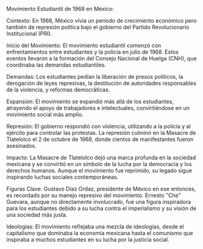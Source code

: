 Movimiento Estudiantil de 1968 en México:

Contexto: En 1968, México vivía un período de crecimiento económico pero también de represión política bajo el gobierno del Partido Revolucionario Institucional (PRI).

Inicio del Movimiento: El movimiento estudiantil comenzó con enfrentamientos entre estudiantes y la policía en julio de 1968. Estos eventos llevaron a la formación del Consejo Nacional de Huelga (CNH), que coordinaba las demandas estudiantiles.

Demandas: Los estudiantes pedían la liberación de presos políticos, la derogación de leyes represivas, la destitución de autoridades responsables de la violencia, y reformas democráticas.

Expansión: El movimiento se expandió más allá de los estudiantes, atrayendo el apoyo de trabajadores e intelectuales, convirtiéndose en un movimiento social más amplio.

Represión: El gobierno respondió con violencia, utilizando a la policía y al ejército para controlar las protestas. La represión culminó en la Masacre de Tlatelolco el 2 de octubre de 1968, donde cientos de manifestantes fueron asesinados.

Impacto: La Masacre de Tlatelolco dejó una marca profunda en la sociedad mexicana y se convirtió en un símbolo de la lucha por la democracia y los derechos humanos. Aunque el movimiento fue reprimido, su legado sigue inspirando luchas sociales contemporáneas.

Figuras Clave: Gustavo Díaz Ordaz, presidente de México en ese entonces, es recordado por su manejo represivo del movimiento. Ernesto "Che" Guevara, aunque no directamente involucrado, fue una figura inspiradora para los estudiantes debido a su lucha contra el imperialismo y su visión de una sociedad más justa.

Ideologías: El movimiento reflejaba una mezcla de ideologías, desde el capitalismo que dominaba la economía mexicana hasta el comunismo que inspiraba a muchos estudiantes en su lucha por la justicia social.
